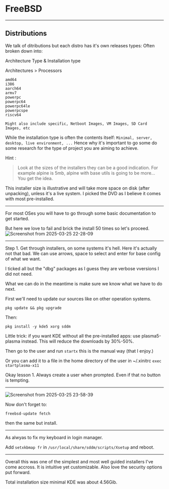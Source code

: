 # FreeBSD 

----- 

## Distributions

We talk of ditributions but each distro has it's own releases types:
Often broken down into: 

Architecture Type & Installation type

Architectures > Processors
```
amd64
i386
aarch64
armv7
powerpc
powerpc64
powerpc64le
powerpcspe
riscv64

Might also include specific, Netboot Images, VM Images, SD Card Images, etc
``` 

While the installation type is often the contents itself: `Minimal, server, desktop, live environment, ...` 
Hence why it's important to go some do some research for the type of project you are aiming to achieve. 


Hint :
> Look at the sizes of the installers they can be a good indication.
> For example alpine is 5mb, alpine with base utils is going to be more... You get the idea.

This installer size is illustrative and will take more space on disk (after unpacking), unless it's a live system.
I picked the DVD as I believe it comes with most pre-installed. 

-----

For most OSes you will have to go through some basic documentation to get started.

But here we love to fail and brick the install 50 times so let's proceed. 
![Screenshot from 2025-03-25 22-28-09](https://github.com/user-attachments/assets/93d93e2e-1da1-41f0-b1df-99695db8b9e1)

--- 

Step 1. Get through installers, on some systems it's hell. Here it's actually not that bad. 
We can use arrows, space to select and enter for base config of what we want. 

I ticked all but the "dbg" packages as I guess they are verbose vversions I did not need. 

What we can do in the meantime is make sure we know what we have to do next. 

First we'll need to update our sources like on other operation systems.
```
pkg update && pkg upgrade
```
Then:

`pkg install -y kde5 xorg sddm` 

Little trick: if you want KDE without all the pre-installed apps: use plasma5-plasma instead. This will reduce the downloads by 30%-50%. 

Then go to the user and run `startx` this is the manual way (that I enjoy.)

Or you can add it to a file in the home directory of the user in ~/.xinitrc 
`exec startplasma-x11`

Okay lesson 1. Always create a user when prompted. Even if that no button is tempting. 

-----

![Screenshot from 2025-03-25 23-58-39](https://github.com/user-attachments/assets/5c42851c-de1c-4153-87eb-6d61ac50b409)

Now don't forget to:

```
freebsd-update fetch
```
then the same but install. 

----

As alwyas to fix my keyboard in login manager. 

Add `setxkbmap fr` in `/usr/local/share/sddm/scripts/Xsetup` and reboot. 

---

Overall this was one of the simplest and most well guided installers I've come accross. It is intuitive yet customizable. Also love the security options put forward. 

Total installation size minimal KDE was about 4.56Gib. 

